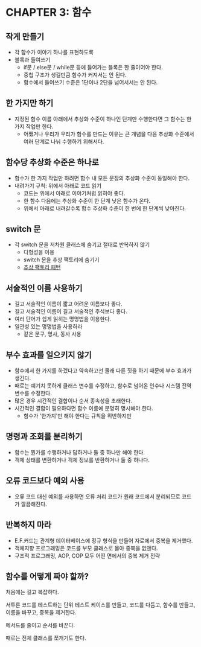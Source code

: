 # CHAPTER 3: 함수

## 작게 만들기
- 각 함수가 이야기 하나를 표현하도록
- 블록과 들여쓰기
  - if문 / else문 / while문 등에 들어가는 블록은 한 줄이어야 한다.
  - 중첩 구조가 생길만큼 함수가 커져서는 안 된다.
  - 함수에서 들여쓰기 수준은 1단이나 2단을 넘어서서는 안 된다.

## 한 가지만 하기
- 지정된 함수 이름 아래에서 추상화 수준이 하나인 단계만 수행한다면 그 함수는 한 가지 작업만 한다.
  - 어쨌거나 우리가 우리가 함수를 만드는 이유는 큰 개념을 다음 추상화 수준에서 여러 단계로 나눠 수행하기 위해서다.

## 함수당 추상화 수준은 하나로
- 함수가 한 가지 작업만 하려면 함수 내 모든 문장의 추상화 수준이 동일해야 한다.
- 내려가기 규칙: 위에서 아래로 코드 읽기
  - 코드는 위에서 아래로 이야기처럼 읽혀야 좋다.
  - 한 함수 다음에는 추상화 수준이 한 단계 낮은 함수가 온다.
  - 위에서 아래로 내려갈수록 함수 추상화 수준이 한 번에 한 단계씩 낮아진다.

## switch 문
- 각 switch 문을 저차원 클래스에 숨기고 절대로 반복하지 않기
  - 다형성을 이용
  - switch 문을 추상 팩토리에 숨기기
  - [추상 팩토리 패턴](https://refactoring.guru/ko/design-patterns/abstract-factory)

## 서술적인 이름 사용하기
- 길고 서술적인 이름이 짧고 어려운 이름보다 좋다.
- 길고 서술적인 이름이 길고 서술적인 주석보다 좋다.
- 여러 단어가 쉽게 읽히는 명명법을 이용한다.
- 일관성 있는 명명법을 사용하라
  - 같은 문구, 명사, 동사 사용

## 부수 효과를 일으키지 않기
- 함수에서 한 가지를 하겠다고 약속하고선 몰래 다른 짓을 하기 때문에 부수 효과가 생긴다.
- 때로는 예기치 못하게 클래스 변수를 수정하고,  함수로 넘어온 인수나 시스템 전역 변수를 수정한다.
- 많은 경우 시간적인 결합이나 순서 종속성을 초래한다.
- 시간적인 결합이 필요하다면 함수 이름에 분명히 명시해야 한다.
  - 함수가 '한가지'만 해야 한다는 규칙을 위반하지만

## 명령과 조회를 분리하기
- 함수는 뭔가를 수행하거나 답하거나 둘 중 하나만 해야 한다.
- 객체 상태를 변환하거나 객체 정보를 반환하거나 둘 중 하나다.

## 오류 코드보다 예외 사용
- 오류 코드 대신 예외를 사용하면 오류 처리 코드가 원래 코드에서 분리되므로 코드가 깔끔해진다.

## 반복하지 마라
- E.F.커드는 관계형 데이터베이스에 정규 형식을 만들어 자료에서 중복을 제거했다.
- 객체지향 프로그래밍은 코드를 부모 클래스로 몰아 중복을 없앤다.
- 구조적 프로그래밍, AOP, COP 모두 어떤 면에서의 중복 제거 전략

## 함수를 어떻게 짜야 할까?
처음에는 길고 복잡하다.

서투른 코드를 테스트하는 단위 테스트 케이스를 만들고, 코드를 다듬고, 함수를 만들고, 이름을 바꾸고, 중복을 제거한다.

메서드를 줄이고 순서를 바꾼다.

때로는 전체 클래스를 쪼개기도 한다.